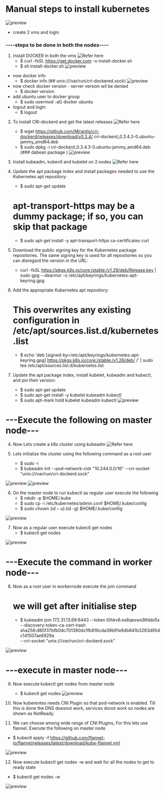# Manual steps to install kubernetes

![preview](./Images/kubernetes6.PNG)

* create 2 vms and login 
###  ----steps to be done in both the nodes----

1. install DOCKER in both the vms
![Refer here](https://get.docker.com/)
   - $ curl -fsSL https://get.docker.com -o install-docker.sh
   - $ sh install-docker.sh
![preview](./Images/kubernetes1.PNG)
 * now docker info
   - $ docker info      (## unix:///var/run/cri-dockered.sock)
![preview](./Images/kubernetes2.PNG)    
 * now check docker version - server version wil be denied 
   - $ docker version
 * add ubuntu user to docker group
   - $ sudo usermod -aG docker ubuntu
 * logout and login
   - $ logout
2. To install CRI-dockerd and get the latest releases
![Refer here](https://github.com/Mirantis/cri-dockerd/releases)
   - $ wget https://github.com/Mirantis/cri-dockerd/releases/download/v0.3.4/   cri-dockerd_0.3.4.3-0.ubuntu-jammy_amd64.deb
   - $ sudo dpkg -i cri-dockerd_0.3.4.3-0.ubuntu-jammy_amd64.deb     (### dabean package )
![preview](./Images/kubernetes4.PNG)

3.  Install kubeadm, kubectl and kubelet on 2 nodes 
![Refer here](https://kubernetes.io/docs/setup/production-environment/tools/kubeadm/install-kubeadm/#installing-kubeadm-kubelet-and-kubectl)

   1. Update the apt package index and install packages needed to use the Kubernetes apt repository:
      - $ sudo apt-get update
      # apt-transport-https may be a dummy package; if so, you can skip that package
      - $ sudo apt-get install -y apt-transport-https ca-certificates curl
   2. Download the public signing key for the Kubernetes package repositories. The same signing key is used for all  repositories so you can disregard the version in the URL:
      - curl -fsSL https://pkgs.k8s.io/core:/stable:/v1.28/deb/Release.key | sudo gpg --dearmor -o /etc/apt/keyrings/kubernetes-apt-keyring.gpg
   3. Add the appropriate Kubernetes apt repository:
      # This overwrites any existing configuration in /etc/apt/sources.list.d/kubernetes.list
      - $ echo 'deb [signed-by=/etc/apt/keyrings/kubernetes-apt-keyring.gpg] https://pkgs.k8s.io/core:/stable:/v1.28/deb/ /' | sudo tee /etc/apt/sources.list.d/kubernetes.list
   4. Update the apt package index, install kubelet, kubeadm and kubectl, and pin their version:
      - $ sudo apt-get update
      - $ sudo apt-get install -y kubelet kubeadm kubectl
      - $ sudo apt-mark hold kubelet kubeadm kubectl
![preview](./Images/kubernetes5.PNG)

# ---Execute the following on master node---

4. Now Lets create a k8s cluster using kubeadm 
![Refer here](https://kubernetes.io/docs/setup/production-environment/tools/kubeadm/create-cluster-kubeadm/)

5. Lets initialize the cluster using the following command as a root user
    - $ sudo -i
    - $ kubeadm init --pod-network-cidr "10.244.0.0/16" --cri-socket "unix:///var/run/cri-dockerd.sock"

![preview](./Images/kubernetes7.PNG)
![preview](./Images/kubernetes8.PNG)

6. On the master node to run kubectl as regular user execute the following
    - $ mkdir -p $HOME/.kube
    - $ sudo cp -i /etc/kubernetes/admin.conf $HOME/.kube/config
    - $ sudo chown $(id -u):$(id -g) $HOME/.kube/config

![preview](./Images/kubernetes9.PNG)

7. Now as a regular user execute kubectl get nodes    
   - $  kubectl get nodes

![preview](./Images/kubernetes10.PNG)

# ---Execute the command in worker node---

8. Now as a root user in workernode execute the join command  
     # we will get after initialise step

   - $ kubeadm join 172.31.13.69:6443 --token t0hkv6.es6qexws9lhbbi5x \
        --discovery-token-ca-cert-hash sha256:d80f37bfb0dc701380dc1fb816cda39b91e84b841b3263d954c141507ae6929a \
        --cri-socket "unix:///var/run/cri-dockerd.sock" 

![preview](./Images/kubernetes11.PNG)

# ---execute in master node---

9. Now execute kubectl get nodes from master node
   - $ kubectl get nodes
![preview](./Images/kubernetes12.PNG)

10. Now kuberentes needs CNI Plugin so that pod-network is enabled. Till this is done the DNS doesnot work, services donot work so nodes are shown as NotReady.
11. We can choose among wide range of CNI Plugins, For this lets use flannel. Execute the following on master node
  - $  kubectl apply -f https://github.com/flannel-io/flannel/releases/latest/download/kube-flannel.yml

![preview](./Images/kubernetes13.PNG)

12. Now execute kubectl get nodes -w and wait for all the nodes to get to ready state
  - $ kubectl get nodes -w

![preview](./Images/kubernetes14.PNG)


    
